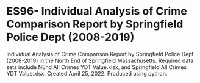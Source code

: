 # ES96- Individual Analysis of Crime Comparison Report by Springfield Police Dept (2008-2019)
Individual Analysis of Crime Comparison Report by Springfield Police Dept (2008-2019) in the North End of Springfield Massachusetts. Required data sets include  NEnd All Crimes YDT Value.xlsx, and Springfield All Crimes YDT Value.xlsx. Created April 25, 2022. Produced using python. 
